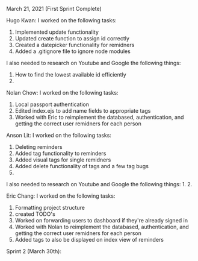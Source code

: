 March 21, 2021 (First Sprint Complete)

Hugo Kwan:
I worked on the following tasks:
1. Implemented update functionality
2. Updated create function to assign id correctly
3. Created a datepicker functionality for remidners
4. Added a .gitignore file to ignore node modules

I also needed to research on Youtube and Google the following things:
1. How to find the lowest available id efficiently 
2.

Nolan Chow:
I worked on the following tasks:
1. Local passport authentication
2. Edited index.ejs to add name fields to appropriate tags
3. Worked with Eric to reimplement the databased, authentication, and getting the correct user remidners for each person


Anson Lit:
I worked on the following tasks:
1. Deleting reminders
2. Added tag functionality to reminders
3. Added visual tags for single remidners
4. Added delete functionality of tags and a few tag bugs
5. 
I also needed to research on Youtube and Google the following things:
1.
2.

Eric Chang:
I worked on the following tasks:
1. Formatting project structure
2. created TODO's
3. Worked on forwarding users to dashboard if they're already signed in 
4. Worked with Nolan to reimplement the databased, authentication, and getting the correct user remidners for each person
5. Added tags to also be displayed on index view of reminders

Sprint 2 (March 30th):


